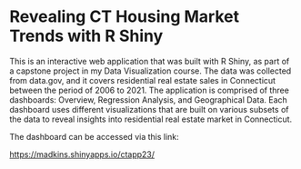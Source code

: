 # Revealing CT Housing Market Trends with R Shiny

This is an interactive web application that was built with R Shiny, as part of a capstone project in my Data Visualization course. The data was collected from data.gov, and it covers residential real estate sales in Connecticut between the period of 2006 to 2021. The application is comprised of three dashboards: Overview, Regression Analysis, and Geographical Data. Each dashboard uses different visualizations that are built on various subsets of the data to reveal insights into residential real estate market in Connecticut. 

The dashboard can be accessed via this link:

https://madkins.shinyapps.io/ctapp23/
